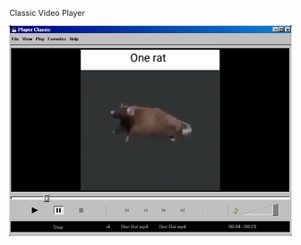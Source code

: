 Classic Video Player

![alt text](https://github.com/Cthulhu-tech/video_player/blob/main/img/video_classic.png?raw=true)